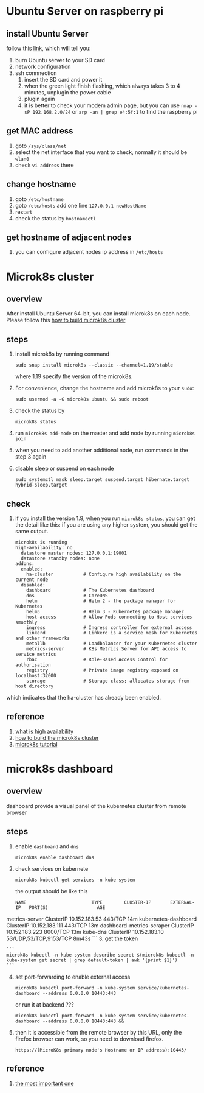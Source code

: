 # Ubuntu Server on raspberry pi
## install Ubuntu Server
follow this [link](https://ubuntu.com/tutorials/how-to-install-ubuntu-on-your-raspberry-pi#1-overview), which will tell you:

1.  burn Ubuntu server to your SD card
2.  network configuration
3.  ssh connnection
    1. insert the SD card and power it
    2. when the green light finish flashing, which always takes 3 to 4 minutes, unplugin the power cable
    3. plugin again
    4. it is better to check your modem admin page, but you can use `nmap -sP 192.168.2.0/24` or `arp -an | grep e4:5f:1` to find the raspberry pi

## get MAC address
1. goto `/sys/class/net`
2. select the net interface that you want to check, normally it should be `wlan0`
3. check `vi address` there

## change hostname
1. goto `/etc/hostname`
2. goto `/etc/hosts` add one line `127.0.0.1 newHostName`
3. restart
4. check the status by `hostnamectl`

## get hostname of adjacent nodes
1. you can configure adjacent nodes ip address in `/etc/hosts`

# Microk8s cluster

## overview
After install Ubuntu Server 64-bit, you can install microk8s on each node. Please follow this [how to build microk8s cluster](https://ubuntu.com/tutorials/how-to-kubernetes-cluster-on-raspberry-pi#1-overview)

## steps

1. install microk8s by running command 

	```
	sudo snap install microk8s --classic --channel=1.19/stable
	```

	where 1.19 specify the version of the microk8s.

2. For convenience, change the hostname and add microk8s to your `sudo`:

	```
	sudo usermod -a -G microk8s ubuntu && sudo reboot
	```
3. check the status by

	```
	microk8s status
	```
4. run `microk8s add-node` on the master and add node by running `microk8s join `
5. when you need to add another additional node, run commands in the step 3 again
6. disable sleep or suspend on each node

	```
	sudo systemctl mask sleep.target suspend.target hibernate.target hybrid-sleep.target
	```

## check
1. if you install the version 1.9, when you run `microk8s status`, you can get the detail like this: if you are using any higher system, you should get the same output.

	```
	microk8s is running
	high-availability: no
	  datastore master nodes: 127.0.0.1:19001
	  datastore standby nodes: none
	addons:
	  enabled:
	    ha-cluster           # Configure high availability on the current node
	  disabled:
	    dashboard            # The Kubernetes dashboard
	    dns                  # CoreDNS
	    helm                 # Helm 2 - the package manager for Kubernetes
	    helm3                # Helm 3 - Kubernetes package manager
	    host-access          # Allow Pods connecting to Host services smoothly
	    ingress              # Ingress controller for external access
	    linkerd              # Linkerd is a service mesh for Kubernetes and other frameworks
	    metallb              # Loadbalancer for your Kubernetes cluster
	    metrics-server       # K8s Metrics Server for API access to service metrics
	    rbac                 # Role-Based Access Control for authorisation
	    registry             # Private image registry exposed on localhost:32000
	    storage              # Storage class; allocates storage from host directory
	```
which indicates that the ha-cluster has already been enabled.

## reference
1. [what is high availability](https://microk8s.io/high-availability)
2. [how to build the microk8s cluster](https://ubuntu.com/tutorials/how-to-kubernetes-cluster-on-raspberry-pi#1-overview)
3. [microk8s tutorial](https://microk8s.io/docs/getting-started)

# microk8s dashboard

## overview
dashboard provide a visual panel of the kubernetes cluster from remote browser

## steps

1. enable `dashboard` and `dns`

	```
	microk8s enable dashboard dns
	```
2. check services on kubernete

	```
	microk8s kubectl get services -n kube-system
	```
	the output should be like this

	```
	NAME                        TYPE        CLUSTER-IP       EXTERNAL-IP   PORT(S)                  AGE
metrics-server              ClusterIP   10.152.183.53    <none>        443/TCP                  14m
kubernetes-dashboard        ClusterIP   10.152.183.111   <none>        443/TCP                  13m
dashboard-metrics-scraper   ClusterIP   10.152.183.223   <none>        8000/TCP                 13m
kube-dns                    ClusterIP   10.152.183.10    <none>        53/UDP,53/TCP,9153/TCP   8m43s
	```
3. get the token

	```
	microk8s kubectl -n kube-system describe secret $(microk8s kubectl -n kube-system get secret | grep default-token | awk '{print $1}')
	```
4. set port-forwarding to enable external access

	```
	microk8s kubectl port-forward -n kube-system service/kubernetes-dashboard --address 0.0.0.0 10443:443
	```
	or run it at backend ???
	```
	microk8s kubectl port-forward -n kube-system service/kubernetes-dashboard --address 0.0.0.0 10443:443 &&
	```
5. then it is accessible from the remote browser by this URL, only the firefox browser can work, so you need to download firefox.

	```
	https://(MicroK8s primary node's Hostname or IP address):10443/
	```
	
	
## reference
1. [the most important one](https://www.server-world.info/en/note?os=Ubuntu_20.04&p=microk8s&f=4)	

